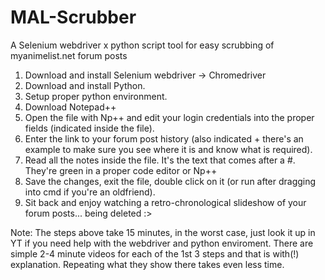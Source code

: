 # MAL-Scrubber
A Selenium webdriver x python script tool for easy scrubbing of myanimelist.net forum posts

1) Download and install Selenium webdriver -> Chromedriver
2) Download and install Python.
3) Setup proper python environment.
4) Download Notepad++ 
5) Open the file with Np++ and edit your login credentials into the proper fields (indicated inside the file).
6) Enter the link to your forum post history (also indicated + there's an example to make sure you see where it is and know what is required).
7) Read all the notes inside the file. It's the text that comes after a #. They're green in a proper code editor or Np++
8) Save the changes, exit the file, double click on it (or run after dragging into cmd if you're an oldfriend).
9) Sit back and enjoy watching a retro-chronological slideshow of your forum posts... being deleted :>

Note: The steps above take 15 minutes, in the worst case, just look it up in YT if you need help with the webdriver and python enviroment.
There are simple 2-4 minute videos for each of the 1st 3 steps and that is with(!) explanation. Repeating what they show there takes even less time.

